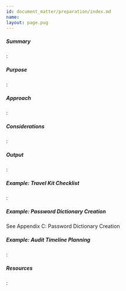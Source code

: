 ```yaml
---
id: document_matter/preparation/index.md
name: 
layout: page.pug
---
```


##### Summary

:[](summary.md)
##### Purpose

:[](purpose.md)
##### Approach

:[](approach.md)
##### Considerations

:[](operational_security.md)
##### Output

:[](output.md)
##### Example: Travel Kit Checklist

:[](exercises/travel_kit/index.md)
##### Example: Password Dictionary Creation

See Appendix C: Password Dictionary Creation

##### Example: Audit Timeline Planning

:[](exercises/safetag_audit_timeline.md)
##### Resources

:[](resources.md)

